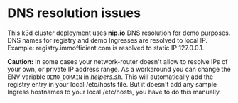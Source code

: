 <script setup>
import { useData } from 'vitepress'

const { theme } = useData()
</script>

# DNS resolution issues

This k3d cluster deployment uses **nip.io** DNS resolution for demo purposes. DNS names for registry and demo Ingresses are resolved to local IP. Example: registry.immofficient.com is resolved to static IP 127.0.0.1.

**Caution:** In some cases your network-router doesn't allow to resolve IPs of your own, or private IP address range. As a workaround you can change the ENV variable `DEMO_DOMAIN` in *helpers.sh*. This will automatically add the registry entry in your local /etc/hosts file. But it doesn't add any sample Ingress hostnames to your local /etc/hosts, you have to do this manually.

